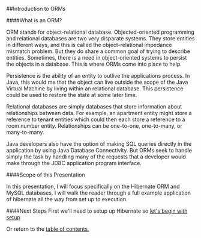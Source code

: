 ##Introduction to ORMs

####What is an ORM?

ORM stands for object-relational database. Objected-oriented programming and relational
databases are two very disparate systems. They store entities in different ways, and this is called the
object-relational impedance mismatch problem. But they do share a common goal of trying
to describe entities. Sometimes, there is a need in object-oriented systems to 
persist the objects in a database. This is where ORMs come into place to help. 

Persistence is the ability of an entity to outlive the applications process. In Java,
this would me that the object can live outside the scope of the Java Virtual Machine by
living within an relational database. This persistence could be used to restore the state at some later time.

Relational databases are simply databases that store information about relationships
between data. For example, an apartment entity might store a reference to tenant
entities which could then each store a reference to a room number entity. Relationships
can be one-to-one, one-to-many, or many-to-many. 

Java developers also have the option of making SQL queries directly in the application
by using Java Database Connectivity. But ORMs seek to handle simply the task by
handling many of the requests that a developer would make through the JDBC application
program interface.

####Scope of this Presentation

In this presentation, I will focus specifically on the Hibernate ORM and MySQL
databases. I will walk the reader through a full example application of hibernate
all the way from set up to execution.

####Next Steps
First we'll need to setup up Hibernate so [let's begin with setup](https://github.com/trekbaum/present/blob/master/orm/setup.md)

Or return to the [table of contents.](https://github.com/trekbaum/present/blob/master/orm/README.md)
